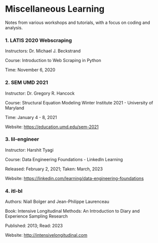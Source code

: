 # Miscellaneous Learning
Notes from various workshops and tutorials, with a focus on coding and analysis.

### 1. LATIS 2020 Webscraping
Instructors: Dr. Michael J. Beckstrand
 
Course: Introduction to Web Scraping in Python
 
Time: November 6, 2020

### 2. SEM UMD 2021
Instructor: Dr. Gregory R. Hancock
 
Course: Structural Equation Modeling Winter Institute 2021 - University of Maryland 

Time: January 4 - 8, 2021

Website: https://education.umd.edu/sem-2021

### 3. lil-engineer
Instructor: Harshit Tyagi

Course: Data Engineering Foundations - LinkedIn Learning

Released: February 2, 2021;
Taken: March, 2023

Website: https://linkedin.com/learning/data-engineering-foundations

### 4. itl-bl
Authors: Niall Bolger and Jean-Philippe Laurenceau

Book: Intensive Longitudinal Methods: An Introduction to Diary and Experience Sampling Research

Published: 2013;
Read: 2023

Website: http://intensivelongitudinal.com
